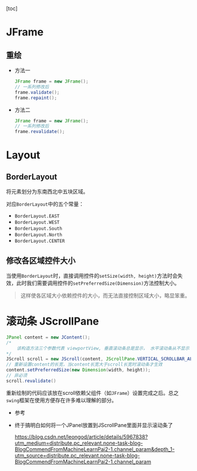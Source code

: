 [toc]

# JFrame

## 重绘

- 方法一

  ``` java 
  JFrame frame = new JFrame();
  // 一系列修改后
  frame.validate();
  frame.repaint();
  ```

- 方法二

  ``` java
  JFrame frame = new JFrame();
  // 一系列修改后
  frame.revalidate();
  ```

# Layout

## BorderLayout

将元素划分为东南西北中五块区域。

对应`BorderLayout`中的五个常量：

- `BorderLayout.EAST`
- `BorderLayout.WEST`
- `BorderLayout.South`
- `BorderLayout.North`
- `BorderLayout.CENTER`

## 修改各区域控件大小

当使用`BorderLayout`时，直接调用控件的`setSize(width, height)`方法时会失效，此时我们需要调用控件的`setPreferredSize(Dimension)`方法控制大小。

> 这样使各区域大小依赖控件的大小，而无法直接控制区域大小，略显笨重。

# 滚动条 JScrollPane

``` java
JPanel content = new JContent();
/*
	该构造方法三个参数代表 viewportView, 垂直滚动条总是显示， 水平滚动条从不显示
*/
JScroll scroll = new JScroll(content, JScrollPane.VERTICAL_SCROLLBAR_ALWAYS, JScrollPane.HORIZONTAL_SCROLL_NEVER);
// 重新设置content的长宽，当content长宽大于scroll长宽时滚动条才生效
content.setPreferredSize(new Dimension(width, height));
// 非必须
scroll.revalidate()
```

重新绘制的代码应该放在scroll依赖父组件（如`JFrame`）设置完成之后。总之`swing`框架在使用方便存在许多难以理解的部分。

- 参考

- 终于搞明白如何将一个JPanel放置到JScrollPane里面并显示滚动条了

  https://blog.csdn.net/leongod/article/details/5967838?utm_medium=distribute.pc_relevant.none-task-blog-BlogCommendFromMachineLearnPai2-1.channel_param&depth_1-utm_source=distribute.pc_relevant.none-task-blog-BlogCommendFromMachineLearnPai2-1.channel_param